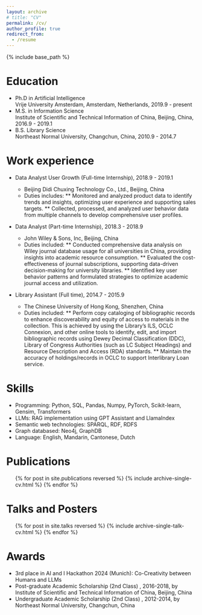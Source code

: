 ```yaml
---
layout: archive
# title: "CV"
permalink: /cv/
author_profile: true
redirect_from:
  - /resume
---
```


{% include base_path %}

Education
======
* Ph.D in Artificial Intelligence \
Vrije University Amsterdam, Amsterdam, Netherlands, 2019.9 - present 
* M.S. in Information Science \
Institute of Scientific and Technical Information of China, Beijing, China, 2016.9 - 2019.1
* B.S. Library Science \
Northeast Normal University, Changchun, China, 2010.9 - 2014.7

Work experience
======
* Data Analyst User Growth (Full-time Internship), 2018.9 - 2019.1
  * Beijing Didi Chuxing Technology Co., Ltd., Beijing, China 
  * Duties includes: 
  ** Monitored and analyzed product data to identify trends and insights, optimizing user experience and supporting sales targets.
  ** Collected, processed, and analyzed user behavior data from multiple channels to develop comprehensive user profiles.

* Data Analyst (Part-time Internship), 2018.3 - 2018.9
  * John Wiley & Sons, Inc, Beijing, China 
  * Duties included: 
  ** Conducted comprehensive data analysis on Wiley journal database usage for all universities in China, providing insights into academic resource consumption.
  ** Evaluated the cost-effectiveness of journal subscriptions, supporting data-driven decision-making for university libraries.
  ** Identified key user behavior patterns and formulated strategies to optimize academic journal access and utilization.

* Library Assistant (Full time), 2014.7 - 2015.9
  * The Chinese University of Hong Kong, Shenzhen, China 
  * Duties included: 
  ** Perform copy cataloging of bibliographic records to enhance discoverability and equity of access to materials in the collection. This is achieved by using the Library’s ILS, OCLC Connexion, and other online tools to identify, edit, and import bibliographic records using Dewey Decimal Classification (DDC), Library of Congress Authorities (such as LC Subject Headings) and Resource Description and Access (RDA) standards.
  ** Maintain the accuracy of holdings/records in OCLC to support Interlibrary Loan service.
  
Skills
======
* Programming: Python, SQL, Pandas, Numpy, PyTorch, Scikit-learn, Gensim,
Transformers
* LLMs: RAG implementation using GPT Assistant and LlamaIndex
* Semantic web technologies: SPARQL, RDF, RDFS
* Graph databased: Neo4j, GraphDB
* Language: English, Mandarin, Cantonese, Dutch

Publications
======
  <ul>{% for post in site.publications reversed %}
    {% include archive-single-cv.html %}
  {% endfor %}</ul>
  
Talks and Posters
======
  <ul>{% for post in site.talks reversed %}
    {% include archive-single-talk-cv.html  %}
  {% endfor %}</ul>
  
<!-- Teaching
======
  <ul>{% for post in site.teaching reversed %}
    {% include archive-single-cv.html %}
  {% endfor %}</ul> -->
  
<!-- Service and leadership
======
* Currently signed in to 43 different slack teams -->

Awards
======
* 3rd place in AI and I Hackathon 2024 (Munich): Co-Creativity between Humans and
LLMs
* Post-graduate Academic Scholarship (2nd Class) , 2016-2018, by Institute of
Scientific and Technical Information of China, Beijing, China
* Undergraduate Academic Scholarship (2nd Class) , 2012-2014, by Northeast Normal
University, Changchun, China
